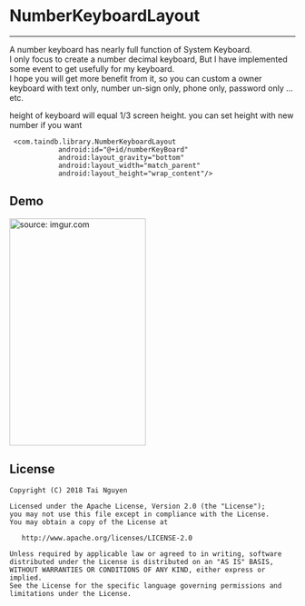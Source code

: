 # NumberKeyboardLayout

------
A number keyboard has nearly full function of System Keyboard. <br />
I only focus to create a number decimal keyboard, But I have implemented some event to get usefully for my keyboard. <br />
I hope you will get more benefit from it, so you can custom a owner keyboard with text only, number un-sign only, phone only, password only ... etc. <br />

height of keyboard will equal 1/3 screen height. you can set height with new number if you want
```
 <com.taindb.library.NumberKeyboardLayout
            android:id="@+id/numberKeyBoard"
            android:layout_gravity="bottom"
            android:layout_width="match_parent"
            android:layout_height="wrap_content"/>
```

Demo
--------
<a href="https://imgur.com/ieID4pX"><img src="https://i.imgur.com/fCSNZe3.gif" title="source: imgur.com" width="240" height="400"/></a>


License
--------

    Copyright (C) 2018 Tai Nguyen 

    Licensed under the Apache License, Version 2.0 (the "License");
    you may not use this file except in compliance with the License.
    You may obtain a copy of the License at

       http://www.apache.org/licenses/LICENSE-2.0

    Unless required by applicable law or agreed to in writing, software
    distributed under the License is distributed on an "AS IS" BASIS,
    WITHOUT WARRANTIES OR CONDITIONS OF ANY KIND, either express or implied.
    See the License for the specific language governing permissions and
    limitations under the License.
